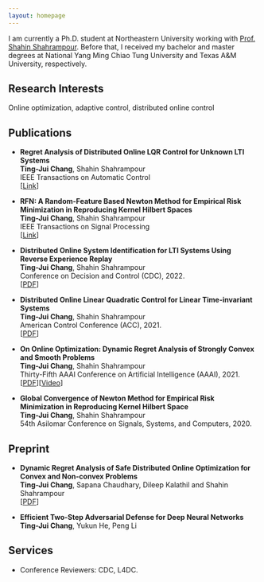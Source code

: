 ```yaml
---
layout: homepage
---
```


I am currently a Ph.D. student at Northeastern University working with [Prof. Shahin Shahrampour](https://shahrampour.sites.northeastern.edu/). Before that, I received my bachelor and master degrees at National Yang Ming Chiao Tung University and Texas A&M University, respectively.

## Research Interests

Online optimization, adaptive control, distributed online control


## Publications
- **Regret Analysis of Distributed Online LQR Control for Unknown LTI Systems**
  <br>
  **Ting-Jui Chang**, Shahin Shahrampour
  <br>
  IEEE Transactions on Automatic Control
  <br>
  [[Link](https://ieeexplore.ieee.org/document/10195959)]
  
- **RFN: A Random-Feature Based Newton Method for Empirical Risk Minimization in Reproducing 
Kernel Hilbert Spaces**
  <br>
  **Ting-Jui Chang**, Shahin Shahrampour
  <br>
  IEEE Transactions on Signal Processing
  <br>
  [[Link](https://ieeexplore.ieee.org/document/9940531)]

- **Distributed Online System Identification for LTI Systems Using Reverse Experience Replay**
  <br>
  **Ting-Jui Chang**, Shahin Shahrampour
  <br>
  Conference on Decision and Control (CDC), 2022.
  <br>
  [[PDF](https://arxiv.org/abs/2207.01062)]

- **Distributed Online Linear Quadratic Control for Linear Time-invariant Systems**
  <br>
  **Ting-Jui Chang**, Shahin Shahrampour
  <br>
  American Control Conference (ACC), 2021.
  <br>
  [[PDF](https://arxiv.org/abs/2009.13749)]

- **On Online Optimization: Dynamic Regret Analysis of Strongly Convex and Smooth Problems**
  <br>
  **Ting-Jui Chang**, Shahin Shahrampour
  <br>
  Thirty-Fifth AAAI Conference on Artificial Intelligence (AAAI), 2021.
  <br>
  [[PDF](https://ojs.aaai.org/index.php/AAAI/article/view/16858)][[Video](https://slideslive.com/38947739/on-online-optimization-dynamic-regret-analysis-of-strongly-convex-and-smooth-problems?ref=account-folder-75497-folders)]

- **Global Convergence of Newton Method for Empirical Risk Minimization in Reproducing Kernel 
Hilbert Space**
  <br>
  **Ting-Jui Chang**, Shahin Shahrampour
  <br>
  54th Asilomar Conference on Signals, Systems, and Computers, 2020.
  <br>
 
## Preprint
- **Dynamic Regret Analysis of Safe Distributed Online Optimization for
Convex and Non-convex Problems**
  <br>
  **Ting-Jui Chang**, Sapana Chaudhary, Dileep Kalathil and Shahin Shahrampour
  <br>
  [[PDF](https://arxiv.org/abs/2302.12320)]
  
- **Efficient Two-Step Adversarial Defense for Deep Neural Networks**
  <br>
  **Ting-Jui Chang**, Yukun He, Peng Li

## Services

- Conference Reviewers: CDC, L4DC.

